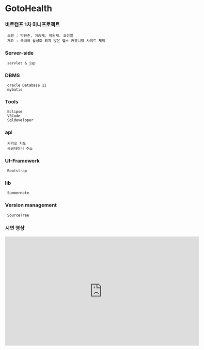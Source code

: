 # GotoHealth
### 비트캠프 1차 미니프로젝트
     조원 : 박한준, 이승재, 이원재, 조성일
     개요 : 국내에 활성화 되지 않은 헬스 커뮤니티 사이트 제작 

### Server-side
     servlet & jsp

### DBMS
     oracle Database 11
     mybatis 
 
### Tools
     Eclipse
     VSCode
     Sqldeveloper
 
### api
     카카오 지도
     공공데이터 주소
 
### UI-Framework
     Bootstrap
 
### lib 
     Summernote 

### Version management
     SourceTree

### 시연 영상
<iframe width="640" height="360" src="https://youtu.be/q8QAV_BIlhM" frameborder="0" gesture="media" allowfullscreen=""></iframe>


